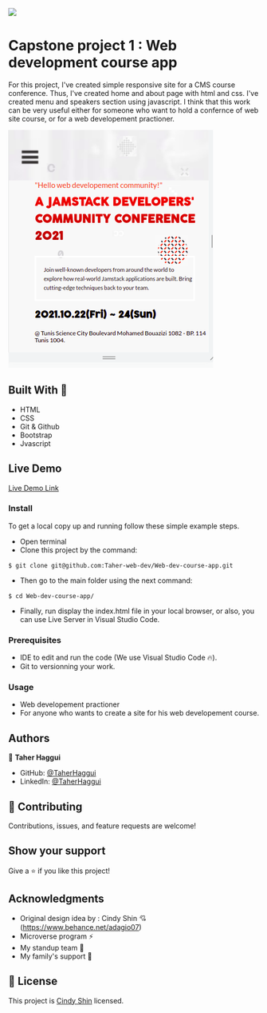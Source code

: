 ![](https://img.shields.io/badge/Microverse-blueviolet) 

# Capstone project 1 : Web development course app 
For this project, I've created simple responsive site for a CMS course conference. Thus, I've created home and about page with html and css. I've created menu and speakers section using javascript. I think that this work can be very useful either for someone who want to hold a confernce of web site course, or for a web developement practioner.

![home_page](https://github.com/Taher-web-dev/Web-dev-course-app/blob/create-home_page-about-page/statics/images/overview.png)

## Built With 🔨

- HTML
- CSS
- Git & Github
- Bootstrap
- Jvascript

## Live Demo

[Live Demo Link](https://taher-web-dev.github.io/Web-dev-course-app/)

### Install

To get a local copy up and running follow these simple example steps.
- Open terminal
- Clone this project by the command: 

```
$ git clone git@github.com:Taher-web-dev/Web-dev-course-app.git
```

- Then go to the main folder using the next command:

```
$ cd Web-dev-course-app/
```

- Finally, run display the index.html file in your local browser, or also, you can use Live Server in Visual Studio Code.



### Prerequisites

- IDE to edit and run the code (We use Visual Studio Code 🔥).
- Git to versionning your work.


### Usage

- Web developement practioner
- For anyone who wants to create a site for his web developement course.


## Authors

👤 **Taher Haggui**

- GitHub: [@TaherHaggui](https://github.com/Taher-web-dev)
- LinkedIn: [@TaherHaggui](https://www.linkedin.com/in/taher-haggui-66b5a6198/)


## 🤝 Contributing

Contributions, issues, and feature requests are welcome!



## Show your support

Give a ⭐️ if you like this project!


## Acknowledgments
- Original design idea by : Cindy Shin  💘 (https://www.behance.net/adagio07)
- Microverse program ⚡
- My standup team 🏹
- My family's support 🙌

## 📝 License

This project is [Cindy Shin](https://www.behance.net/adagio07) licensed.
